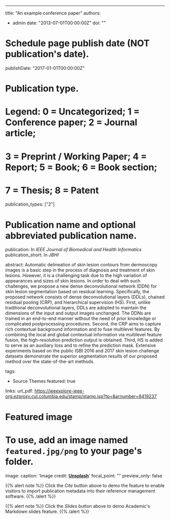 ---
title: "An example conference paper"
authors:
- admin
date: "2013-07-01T00:00:00Z"
doi: ""

# Schedule page publish date (NOT publication's date).
publishDate: "2017-01-01T00:00:00Z"

# Publication type.
# Legend: 0 = Uncategorized; 1 = Conference paper; 2 = Journal article;
# 3 = Preprint / Working Paper; 4 = Report; 5 = Book; 6 = Book section;
# 7 = Thesis; 8 = Patent
publication_types: ["2"]

# Publication name and optional abbreviated publication name.
publication: In *IEEE Journal of Biomedical and Health Informatics*
publication_short: In *JBHI*

abstract: Automatic delineation of skin lesion contours from dermoscopy images is a basic step in the process of diagnosis and treatment of skin lesions. However, it is a challenging task due to the high variation of appearances and sizes of skin lesions. In order to deal with such challenges, we propose a new dense deconvolutional network (DDN) for skin lesion segmentation based on residual learning. Specifically, the proposed network consists of dense deconvolutional layers (DDLs), chained residual pooling (CRP), and hierarchical supervision (HS). First, unlike traditional deconvolutional layers, DDLs are adopted to maintain the dimensions of the input and output images unchanged. The DDNs are trained in an end-to-end manner without the need of prior knowledge or complicated postprocessing procedures. Second, the CRP aims to capture rich contextual background information and to fuse multilevel features. By combining the local and global contextual information via multilevel feature fusion, the high-resolution prediction output is obtained. Third, HS is added to serve as an auxiliary loss and to refine the prediction mask. Extensive experiments based on the public ISBI 2016 and 2017 skin lesion challenge datasets demonstrate the superior segmentation results of our proposed method over the state-of-the-art methods.

tags:
- Source Themes
featured: true

links:
url_pdf: https://ieeexplore-ieee-org.ezproxy.cul.columbia.edu/stamp/stamp.jsp?tp=&arnumber=8419237

# Featured image
# To use, add an image named `featured.jpg/png` to your page's folder. 
image:
  caption: 'Image credit: [**Unsplash**](https://unsplash.com/photos/pLCdAaMFLTE)'
  focal_point: ""
  preview_only: false

{{% alert note %}}
Click the *Cite* button above to demo the feature to enable visitors to import publication metadata into their reference management software.
{{% /alert %}}

{{% alert note %}}
Click the *Slides* button above to demo Academic's Markdown slides feature.
{{% /alert %}}

